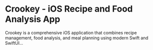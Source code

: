 # Crookey - iOS Recipe and Food Analysis App

Crookey is a comprehensive iOS application that combines recipe management, food analysis, and meal planning using modern Swift and SwiftUI...